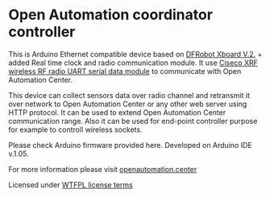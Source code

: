 # Open Automation coordinator controller   

This is Arduino Ethernet compatible device based on [DFRobot Xboard V.2.](http://www.dfrobot.com/index.php?route=product/product&product_id=564) + added Real time clock and radio communication module.
It use [Ciseco XRF wireless RF radio UART serial data module][] to communicate with Open Automation Center.

This device can collect sensors data over radio channel and retransmit it over network to Open Automation Center or any other web server using HTTP protocol. It can be used to extend Open Automation Center communication range. Also it can be used for end-point controller purpose for example to controll wireless sockets.  
  
Please check Arduino firmware provided here. Developed on Arduino IDE v.1.05. 
  
For more information please visit [openautomation.center](http://openautomation.center)

Licensed under [WTFPL license terms](http://www.wtfpl.net/)

[Ciseco XRF wireless RF radio UART serial data module]: http://shop.ciseco.co.uk/xrf-wireless-rf-radio-uart-serial-data-module-xbee-shaped/
